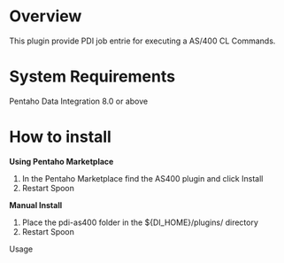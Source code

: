 # Overview

This plugin provide PDI job entrie for executing a AS/400 CL Commands.

# System Requirements

Pentaho Data Integration 8.0 or above

# How to install

**Using Pentaho Marketplace**

1. In the Pentaho Marketplace find the AS400 plugin and click Install
2. Restart Spoon

**Manual Install**

1. Place the pdi-as400 folder in the ${DI\_HOME}/plugins/ directory
2. Restart Spoon


Usage

